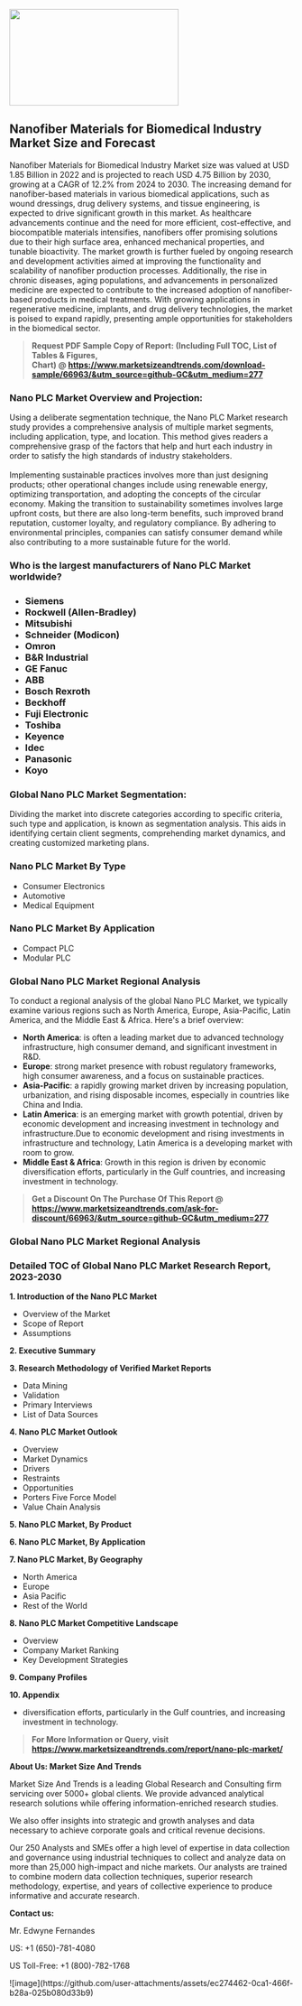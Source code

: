 <p><img class="alignnone size-medium wp-image-20088" src="https://ffe5etoiles.com/wp-content/uploads/2024/12/MST1-300x171.png" alt="" width="300" height="171" /></p><h2>Nanofiber Materials for Biomedical Industry Market Size and Forecast</h2><p>Nanofiber Materials for Biomedical Industry Market size was valued at USD 1.85 Billion in 2022 and is projected to reach USD 4.75 Billion by 2030, growing at a CAGR of 12.2% from 2024 to 2030. The increasing demand for nanofiber-based materials in various biomedical applications, such as wound dressings, drug delivery systems, and tissue engineering, is expected to drive significant growth in this market. As healthcare advancements continue and the need for more efficient, cost-effective, and biocompatible materials intensifies, nanofibers offer promising solutions due to their high surface area, enhanced mechanical properties, and tunable bioactivity. The market growth is further fueled by ongoing research and development activities aimed at improving the functionality and scalability of nanofiber production processes. Additionally, the rise in chronic diseases, aging populations, and advancements in personalized medicine are expected to contribute to the increased adoption of nanofiber-based products in medical treatments. With growing applications in regenerative medicine, implants, and drug delivery technologies, the market is poised to expand rapidly, presenting ample opportunities for stakeholders in the biomedical sector.</p></p><blockquote id="" class=""><strong>Request PDF Sample Copy of Report: (Including Full TOC, List of Tables &amp; Figures, Chart)&nbsp;@&nbsp;<strong><a href="https://www.marketsizeandtrends.com/download-sample/66963/&utm_source=github-GC&utm_medium=277" target="_blank">https://www.marketsizeandtrends.com/download-sample/66963/&utm_source=github-GC&utm_medium=277</a></strong></strong></blockquote><h3 id="" class="">Nano PLC Market&nbsp;Overview and Projection:</h3><p id="" class="">Using a deliberate segmentation technique, the Nano PLC Market research study provides a comprehensive analysis of multiple market segments, including application, type, and location. This method gives readers a comprehensive grasp of the factors that help and hurt each industry in order to satisfy the high standards of industry stakeholders. <br /> <br />Implementing sustainable practices involves more than just designing products; other operational changes include using renewable energy, optimizing transportation, and adopting the concepts of the circular economy. Making the transition to sustainability sometimes involves large upfront costs, but there are also long-term benefits, such improved brand reputation, customer loyalty, and regulatory compliance. By adhering to environmental principles, companies can satisfy consumer demand while also contributing to a more sustainable future for the world.</p><h3 id="" class="">Who is the largest manufacturers of&nbsp;Nano PLC Market worldwide?</h3><h3 class=""><p><ul><li>Siemens </li><li> Rockwell (Allen-Bradley) </li><li> Mitsubishi </li><li> Schneider (Modicon) </li><li> Omron </li><li> B&R Industrial </li><li> GE Fanuc </li><li> ABB </li><li> Bosch Rexroth </li><li> Beckhoff </li><li> Fuji Electronic </li><li> Toshiba </li><li> Keyence </li><li> Idec </li><li> Panasonic </li><li> Koyo</li></ul></p></h3><h3 id="" class="">Global&nbsp;Nano PLC Market Segmentation:</h3><p id="" class="">Dividing the market into discrete categories according to specific criteria, such type and application, is known as segmentation analysis. This aids in identifying certain client segments, comprehending market dynamics, and creating customized marketing plans.</p><h3 id="" class="">Nano PLC Market&nbsp;By Type</h3><p><p><ul><li>Consumer Electronics </li><li> Automotive </li><li> Medical Equipment</p></li></ul></p></p><h3 id="" class="">Nano PLC Market&nbsp;By Application</h3><p class=""><p><ul><li>Compact PLC </li><li> Modular PLC</li></ul></p></p><h3 id="" class="">Global Nano PLC Market Regional Analysis</h3><p id="" class="">To conduct a regional analysis of the global Nano PLC Market, we typically examine various regions such as North America, Europe, Asia-Pacific, Latin America, and the Middle East &amp; Africa. Here's a brief overview:</p><ul><li><strong>North America</strong>: is often a leading market due to advanced technology infrastructure, high consumer demand, and significant investment in R&amp;D.</li><li><strong>Europe</strong>: strong market presence with robust regulatory frameworks, high consumer awareness, and a focus on sustainable practices.</li><li><strong>Asia-Pacific</strong>: a rapidly growing market driven by increasing population, urbanization, and rising disposable incomes, especially in countries like China and India.</li><li><strong>Latin America</strong>: is an emerging market with growth potential, driven by economic development and increasing investment in technology and infrastructure.Due to economic development and rising investments in infrastructure and technology, Latin America is a developing market with room to grow.</li><li><strong>Middle East &amp; Africa</strong>: Growth in this region is driven by economic diversification efforts, particularly in the Gulf countries, and increasing investment in technology.</li></ul><blockquote id="" class=""><strong>Get a Discount On The Purchase Of This Report @ <strong><a href="https://www.marketsizeandtrends.com/ask-for-discount/66963/&utm_source=github-GC&utm_medium=277" target="_blank">https://www.marketsizeandtrends.com/ask-for-discount/66963/&utm_source=github-GC&utm_medium=277</a></strong></strong></blockquote><h3 id="" class="">Global Nano PLC Market Regional Analysis</h3><h3 id="" class="">Detailed TOC of Global Nano PLC Market Research Report, 2023-2030</h3><p id="" class=""><strong>1. Introduction of the Nano PLC Market</strong></p><ul><li>Overview of the Market</li><li>Scope of Report</li><li>Assumptions</li></ul><p id="" class=""><strong>2. Executive Summary</strong></p><p id="" class=""><strong>3. Research Methodology of Verified Market Reports</strong></p><ul><li>Data Mining</li><li>Validation</li><li>Primary Interviews</li><li>List of Data Sources</li></ul><p id="" class=""><strong>4. Nano PLC Market Outlook</strong></p><ul><li>Overview</li><li>Market Dynamics</li><li>Drivers</li><li>Restraints</li><li>Opportunities</li><li>Porters Five Force Model</li><li>Value Chain Analysis</li></ul><p id="" class=""><strong>5. Nano PLC Market, By Product</strong></p><p id="" class=""><strong>6. Nano PLC Market, By Application</strong></p><p id="" class=""><strong>7. Nano PLC Market, By Geography</strong></p><ul><li>North America</li><li>Europe</li><li>Asia Pacific</li><li>Rest of the World</li></ul><p id="" class=""><strong>8. Nano PLC Market Competitive Landscape</strong></p><ul><li>Overview</li><li>Company Market Ranking</li><li>Key Development Strategies</li></ul><p id="" class=""><strong>9. Company Profiles</strong></p><p id="" class=""><strong>10. Appendix</strong></p><ul><li>diversification efforts, particularly in the Gulf countries, and increasing investment in technology.</li></ul><blockquote id="" class=""><strong>For More Information or Query, visit <strong><strong><a href="https://www.marketsizeandtrends.com/report/nano-plc-market/" target="_blank">https://www.marketsizeandtrends.com/report/nano-plc-market/</a></strong></strong></strong></blockquote><p id="" class=""><strong>About Us: Market Size And Trends</strong></p><p id="" class="">Market Size And Trends is a leading Global Research and Consulting firm servicing over 5000+ global clients. We provide advanced analytical research solutions while offering information-enriched research studies.</p><p id="" class="">We also offer insights into strategic and growth analyses and data necessary to achieve corporate goals and critical revenue decisions.</p><p id="" class="">Our 250 Analysts and SMEs offer a high level of expertise in data collection and governance using industrial techniques to collect and analyze data on more than 25,000 high-impact and niche markets. Our analysts are trained to combine modern data collection techniques, superior research methodology, expertise, and years of collective experience to produce informative and accurate research.</p><p id="" class=""><strong>Contact us:</strong></p><p id="" class="">Mr. Edwyne Fernandes</p><p id="" class="">US: +1 (650)-781-4080</p><p id="" class="">US Toll-Free: +1 (800)-782-1768</p>
![image](https://github.com/user-attachments/assets/ec274462-0ca1-466f-b28a-025b080d33b9)
